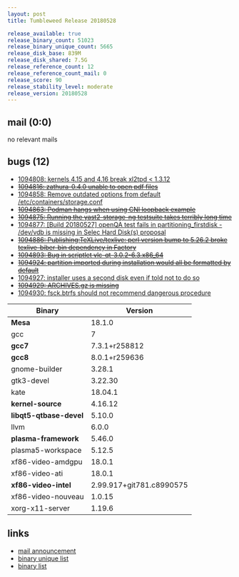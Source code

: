 ```yaml
---
layout: post
title: Tumbleweed Release 20180528

release_available: true
release_binary_count: 51023
release_binary_unique_count: 5665
release_disk_base: 839M
release_disk_shared: 7.5G
release_reference_count: 12
release_reference_count_mail: 0
release_score: 90
release_stability_level: moderate
release_version: 20180528
---
```


## mail (0:0)

no relevant mails

## bugs (12)

<!--more-->

- [1094808: kernels 4.15 and 4.16 break xl2tpd <  1.3.12](https://bugzilla.opensuse.org/show_bug.cgi?id=1094808)
- ~~[1094816: zathura-0.4.0 unable to open pdf files](https://bugzilla.opensuse.org/show_bug.cgi?id=1094816)~~
- [1094858: Remove outdated options from default /etc/containers/storage.conf](https://bugzilla.opensuse.org/show_bug.cgi?id=1094858)
- ~~[1094863: Podman hangs when using CNI loopback example](https://bugzilla.opensuse.org/show_bug.cgi?id=1094863)~~
- ~~[1094875: Running the yast2-storage-ng testsuite takes terribly long time](https://bugzilla.opensuse.org/show_bug.cgi?id=1094875)~~
- [1094877: \[Build 20180527\] openQA test fails in partitioning_firstdisk - /dev/vdb is missing in Selec Hard Disk(s) proposal](https://bugzilla.opensuse.org/show_bug.cgi?id=1094877)
- ~~[1094886: Publishing:TeXLive/texlive: perl version bump to 5.26.2 broke texlive-biber-bin dependency in Factory](https://bugzilla.opensuse.org/show_bug.cgi?id=1094886)~~
- ~~[1094893: Bug in scriptlet vlc-qt-3.0.2-6.3.x86_64](https://bugzilla.opensuse.org/show_bug.cgi?id=1094893)~~
- ~~[1094924: partition imported during installation would all be formatted by default](https://bugzilla.opensuse.org/show_bug.cgi?id=1094924)~~
- [1094927: installer uses a second disk even if told not to do so](https://bugzilla.opensuse.org/show_bug.cgi?id=1094927)
- ~~[1094929: ARCHIVES.gz is missing](https://bugzilla.opensuse.org/show_bug.cgi?id=1094929)~~
- [1094930: fsck.btrfs should not recommend dangerous procedure](https://bugzilla.opensuse.org/show_bug.cgi?id=1094930)

Binary | Version
--- | ---
**Mesa** | 18.1.0
gcc | 7
**gcc7** | 7.3.1+r258812
**gcc8** | 8.0.1+r259636
gnome-builder | 3.28.1
gtk3-devel | 3.22.30
kate | 18.04.1
**kernel-source** | 4.16.12
**libqt5-qtbase-devel** | 5.10.0
llvm | 6.0.0
**plasma-framework** | 5.46.0
plasma5-workspace | 5.12.5
xf86-video-amdgpu | 18.0.1
xf86-video-ati | 18.0.1
**xf86-video-intel** | 2.99.917+git781.c8990575
xf86-video-nouveau | 1.0.15
xorg-x11-server | 1.19.6

## links

- [mail announcement](https://lists.opensuse.org/opensuse-factory/2018-05/msg00489.html)
- [binary unique list](http://download.tumbleweed.boombatower.com/20180528/rpm.unique.list)
- [binary list](http://download.tumbleweed.boombatower.com/20180528/rpm.list)
